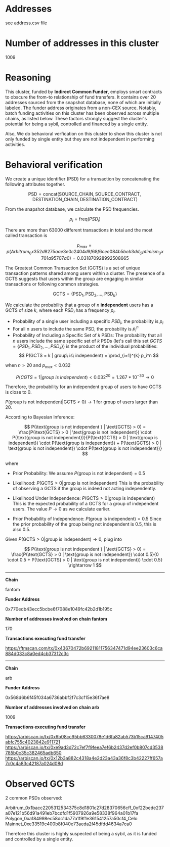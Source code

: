 # Addresses

see address.csv file

# Number of addresses in this cluster

1009

# Reasoning

This cluster, funded by **Indirect Common Funder**, employs smart contracts to obscure the from-to relationship of fund transfers. It contains over 20 addresses sourced from the snapshot database, none of which are initially labeled. The funder address originates from a non-CEX source. Notably, batch funding activities on this cluster has been observed across multiple chains, as listed below. These factors strongly suggest the cluster's potential for being a sybil, controlled and financed by a single entity.

Also, We do behavioral verfication on this cluster to show this cluster is not only funded by single entity but they are not independent in performing activities.

# Behavioral verification


We create a unique identifier (PSD) for a transaction by concatenating the following attributes together.

$$
\text{PSD} = \text{concat}( \text{SOURCE\_CHAIN}, \text{SOURCE\_CONTRACT}, \text{DESTINATION\_CHAIN}, \text{DESTINATION\_CONTRACT})
$$

From the snapshot database, we calculate the PSD frequencies.

$$ p_i = \text{freq}(PSD_i) $$

There are more than 63000 different transactions in total and the most called transaction is

$$
p_{max} = p(Arbitrum_0x352d8275aae3e0c2404d9f68f6cee084b5beb3dd_Optimism_0x701a95707a0) =  0.031870928992508665
$$


The Greatest Common Transaction Set (GCTS) is a set of unique transaction patterns shared among users within a cluster. The presence of a GCTS suggests that users within the group are engaging in similar transactions or following common strategies.

$$
\text{GCTS} = \{ \text{PSD}_1, \text{PSD}_2, \ldots, \text{PSD}_k \}
$$


We calculate the probability that a group of $n$ **independent** users has a GCTS of size $k$, where each $PSD_𝑖$ has a frequency $p_i$.
​

- Probability of a single user including a specific $PSD_i$, the probability is $p_i$
- For all n users to include the same PSD, the probability is $p_i^n$
- Probability of Including a Specific Set of 𝑘 PSDs:
  The probability that all $n$ users include the same specific set of $k$ PSDs (let's call this set $GCTS=\{PSD_1,PSD_2,…,PSD_𝑘\}$) is the product of the individual probabilities:
  $$
  P(GCTS = k | group\ is\ independent) = \prod_{i=1}^{k} p_i^n
  $$

when $n > 20$ and $p_{max} < 0.032$

$$
P(CGTS = 1 | group\ is\ independent) < 0.032^{20} = 1.267*10^{-30} \rightarrow 0
$$

Therefore, the probability for an independent group of users to have GCTS is close to 0.


$P(\text{group is not independent} | \text{GCTS} > 0) \rightarrow 1$ for group of users larger than 20.

According to Bayesian Inference:

$$
P(\text{group is not independent } | \text{GCTS} > 0) = \frac{P(\text{GCTS} > 0 | \text{group is not independent}) \cdot P(\text{group is not independent})}{P(\text{GCTS} > 0 | \text{group is independent}) \cdot P(\text{group is independent}) + P(\text{GCTS} > 0 | \text{group is not independent}) \cdot P(\text{group is not independent})}
$$

where

- Prior Probability:
  We assume $P(\text{group is not independent}) = 0.5$

- Likelihood:
  $P(\text{GCTS} > 0 | \text{group is not independent})$
  This is the probability of observing a GCTS if the group is indeed not acting independently.

- Likelihood Under Independence:
  $P(\text{GCTS} > 0 | \text{group is independent})$
  This is the expected probability of a GCTS for a group of independent users. The value $P \rightarrow 0$ as we calculate earlier.

- Prior Probability of Independence:
  $P(\text{group is independent}) = 0.5$
  Since the prior probability of the group being not independent is 0.5, this is also 0.5.

Given ​$P(\text{GCTS} > 0 | \text{group is independent}) \rightarrow 0$, plug into

$$
P(\text{group is not independent } | \text{GCTS} > 0) = \frac{P(\text{GCTS} > 0 | \text{group is not independent}) \cdot 0.5}{0 \cdot 0.5 + P(\text{GCTS} > 0 | \text{group is not independent}) \cdot 0.5}
\rightarrow 1
$$


---

**Chain**

fantom

**Funder Address**

0x770edb43ecc5bcbe6f7088e1049fc42b2d1b195c

**Number of addresses involved on chain fantom**

170

**Transactions executing fund transfer**

https://ftmscan.com/tx/0x43670472b69211811756347471d94ee23603c6ca884d033c8a0ed4cb37312c3c



---

**Chain**

arb

**Funder Address**

0x568d6b6f45f034a6736abbf2f7c3cf15e36f7ae8

**Number of addresses involved on chain arb**

1009

**Transactions executing fund transfer**

https://arbiscan.io/tx/0x6b08cc95bb6330078e1d6fa82ab573b15ca9147405abfc755c4023842e911721
https://arbiscan.io/tx/0xe9ad3d72c7ef7f9feea7ef6b2437d2ef0b807cd3538785b0c35c382465adb650
https://arbiscan.io/tx/0x12b3a882c4318a4e2d23a43a36f8c3b42227ff657a7c0c4a83c42187a024d08d



# Observed GCTS

2 common PSDs observed:

Arbitrum_0x1bacc2205312534375c8d1801c27d28370656cff_0xf22bede237a07e121b56d91a491eb7bcdfd1f5907926a9e58338f964a01b17fa
Polygon_0xa184998ec58dc1da77a1f9f1e361541257a50cf4_Celo Mainnet_0xe33519c400b8f040e73aeda2f45dfdd4634a7ca0

Therefore this cluster is highly suspected of being a sybil, as it is funded and controlled by a single entity.
